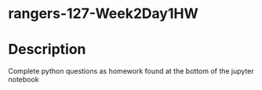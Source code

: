 # rangers-127-Week2Day1HW

# Description

Complete python questions as homework found at the bottom of the jupyter notebook
